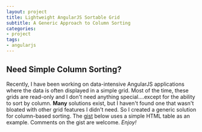 ```yaml
---
layout: project
title: Lightweight AngularJS Sortable Grid
subtitle: A Generic Approach to Column Sorting
categories:
- project
tags:
- angularjs
---
```


## Need Simple Column Sorting?
Recently, I have been working on data-intensive AngularJS applications where the data is often displayed in a simple grid. Most of the time, these grids are read-only and I don't need anything special....except for the ability to sort by column. __Many__ solutions exist, but I haven't found one that wasn't bloated with other grid features I didn't need. So I created a generic solution for column-based sorting. The [gist][gist] below uses a simple HTML table as an example. Comments on the gist are welcome. _Enjoy!_

<script src="https://gist.github.com/spitimage/df87a07d85f416ec47d0.js"></script>


[gist]: https://gist.github.com/spitimage/df87a07d85f416ec47d0